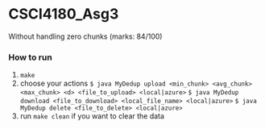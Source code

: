 # CSCI4180_Asg3
Without handling zero chunks (marks: 84/100)

### How to run
1. `make`
2. choose your actions
        `$ java MyDedup upload <min_chunk> <avg_chunk> <max_chunk> <d> <file_to_upload> <local|azure>`
        `$ java MyDedup download <file_to_download> <local_file_name> <local|azure>`
        `$ java MyDedup delete <file_to_delete> <local|azure>`
3. run `make clean` if you want to clear the data
